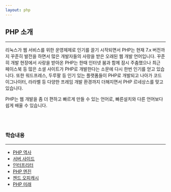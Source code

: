 ```yaml
---
layout: php
---
```

## PHP 소개
<hr>
리눅스가 웹 서비스를 위한 운영체제로 인기를 끌기 시작되면서 PHP는 현재 7.x 버전까지 꾸준히 발전을 하면서 많은 개발자들의 사랑을 받은 오래된 웹 개발 언어입니다. 꾸준히 개발 현장에서 사랑을 받아온 PHP는 한때 인터넷 붐과 함께 잠시 주춤했으나 최근 페이스북 등 많은 소셜 사이트가 PHP로 개발한다는 소문에 다시 한번 인기를 얻고 있습니다.  또한 워드프레스, 두루팔 등 인기 있는 플랫폼들이 PHP로 개발되고 나아가 코드이그나이터, 라라벨 등 다양한 프레임 개발 환경까지 더해지면서 PHP 르네상스를 맞고 있습니다.  

PHP는 웹 개발을 좀 더 편하고 빠르게 만들 수 있는 언어로, 빠른설치와 다른 언어보다 쉽게 배울 수 있습니다.  

<br><br>

### 학습내용
<hr>

* [PHP 역사](01.1)
* [서버 사이드](01.2)
* [인터프리터](01.3)
* [PHP 엔진](01.4)
* [젠드 오피캐시](01.5)
* [PHP 미래](01.6) 

<br><br>